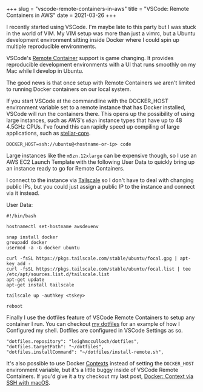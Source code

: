 +++
slug = "vscode-remote-containers-in-aws"
title = "VSCode: Remote Containers in AWS"
date = 2021-03-26
+++

I recently started using VSCode. I'm maybe late to this party but I was stuck
in the world of VIM. My VIM setup was more than just a vimrc, but a
Ubuntu development environment sitting inside Docker where I could spin up
multiple reproducible environments.

VSCode's [Remote Container] support is game changing. It provides
reproducible development environments with a UI that runs smoothly on my Mac
while I develop in Ubuntu.

The good news is that once setup with Remote Containers we aren't limited to
running Docker containers on our local system.

If you start VSCode at the commandline with the DOCKER_HOST environment
variable set to a remote instance that has Docker installed, VSCode will run
the containers there. This opens up the possibility of using large instances,
such as AWS's `m5zn` instance types that have up to 48 4.5GHz CPUs. I've
found this can rapidly speed up compiling of large applications, such as
[stellar-core].

```
DOCKER_HOST=ssh://ubuntu@<hostname-or-ip> code
```

Large instances like the `m5zn.12xlarge` can be expensive though, so I use an
AWS EC2 Launch Template with the following User Data to quickly bring up an
instance ready to go for Remote Containers.

I connect to the instance via [Tailscale] so I don't have to deal with
changing public IPs, but you could just assign a public IP to the instance
and connect via it instead.

User Data:
```
#!/bin/bash

hostnamectl set-hostname awsdevenv

snap install docker
groupadd docker
usermod -a -G docker ubuntu

curl -fsSL https://pkgs.tailscale.com/stable/ubuntu/focal.gpg | apt-key add -
curl -fsSL https://pkgs.tailscale.com/stable/ubuntu/focal.list | tee /etc/apt/sources.list.d/tailscale.list
apt-get update
apt-get install tailscale

tailscale up -authkey <tskey>

reboot
```

Finally I use the dotfiles feature of VSCode Remote Containers to setup any
container I run. You can checkout [my dotfiles] for an example of how I
Configured my shell. Dotfiles are configured in VSCode Settings as so.

```
"dotfiles.repository": "leighmcculloch/dotfiles",
"dotfiles.targetPath": "~/dotfiles",
"dotfiles.installCommand": "~/dotfiles/install-remote.sh",
```

It's also possible to use Docker [Contexts] instead of setting the
`DOCKER_HOST` environment variable, but it's a little buggy inside of VSCode
Remote Containers. If you'd give it a try checkout my last post, [Docker:
Context via SSH with macOS].

[Docker: Context via SSH with macOS]: https://leighmcculloch.com/posts/docker-context-via-ssh-with-macos/
[Remote Container]: https://code.visualstudio.com/docs/remote/containers
[Contexts]: https://docs.docker.com/engine/context/working-with-contexts/
[Tailscale]: https://tailscale.com
[stellar-core]: https://github.com/stellar/stellar-core
[my dotfiles]: https://github.com/leighmcculloch/dotfiles
